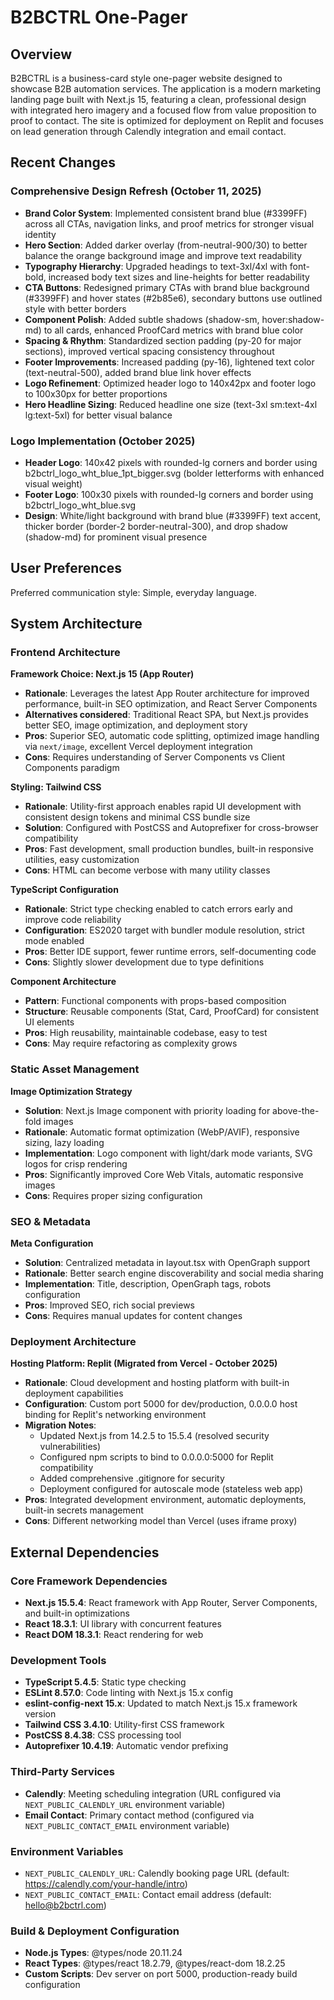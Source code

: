 # B2BCTRL One-Pager

## Overview

B2BCTRL is a business-card style one-pager website designed to showcase B2B automation services. The application is a modern marketing landing page built with Next.js 15, featuring a clean, professional design with integrated hero imagery and a focused flow from value proposition to proof to contact. The site is optimized for deployment on Replit and focuses on lead generation through Calendly integration and email contact.

## Recent Changes

### Comprehensive Design Refresh (October 11, 2025)
- **Brand Color System**: Implemented consistent brand blue (#3399FF) across all CTAs, navigation links, and proof metrics for stronger visual identity
- **Hero Section**: Added darker overlay (from-neutral-900/30) to better balance the orange background image and improve text readability
- **Typography Hierarchy**: Upgraded headings to text-3xl/4xl with font-bold, increased body text sizes and line-heights for better readability
- **CTA Buttons**: Redesigned primary CTAs with brand blue background (#3399FF) and hover states (#2b85e6), secondary buttons use outlined style with better borders
- **Component Polish**: Added subtle shadows (shadow-sm, hover:shadow-md) to all cards, enhanced ProofCard metrics with brand blue color
- **Spacing & Rhythm**: Standardized section padding (py-20 for major sections), improved vertical spacing consistency throughout
- **Footer Improvements**: Increased padding (py-16), lightened text color (text-neutral-500), added brand blue link hover effects
- **Logo Refinement**: Optimized header logo to 140x42px and footer logo to 100x30px for better proportions
- **Hero Headline Sizing**: Reduced headline one size (text-3xl sm:text-4xl lg:text-5xl) for better visual balance

### Logo Implementation (October 2025)
- **Header Logo**: 140x42 pixels with rounded-lg corners and border using b2bctrl_logo_wht_blue_1pt_bigger.svg (bolder letterforms with enhanced visual weight)
- **Footer Logo**: 100x30 pixels with rounded-lg corners and border using b2bctrl_logo_wht_blue.svg
- **Design**: White/light background with brand blue (#3399FF) text accent, thicker border (border-2 border-neutral-300), and drop shadow (shadow-md) for prominent visual presence

## User Preferences

Preferred communication style: Simple, everyday language.

## System Architecture

### Frontend Architecture

**Framework Choice: Next.js 15 (App Router)**
- **Rationale**: Leverages the latest App Router architecture for improved performance, built-in SEO optimization, and React Server Components
- **Alternatives considered**: Traditional React SPA, but Next.js provides better SEO, image optimization, and deployment story
- **Pros**: Superior SEO, automatic code splitting, optimized image handling via `next/image`, excellent Vercel deployment integration
- **Cons**: Requires understanding of Server Components vs Client Components paradigm

**Styling: Tailwind CSS**
- **Rationale**: Utility-first approach enables rapid UI development with consistent design tokens and minimal CSS bundle size
- **Solution**: Configured with PostCSS and Autoprefixer for cross-browser compatibility
- **Pros**: Fast development, small production bundles, built-in responsive utilities, easy customization
- **Cons**: HTML can become verbose with many utility classes

**TypeScript Configuration**
- **Rationale**: Strict type checking enabled to catch errors early and improve code reliability
- **Configuration**: ES2020 target with bundler module resolution, strict mode enabled
- **Pros**: Better IDE support, fewer runtime errors, self-documenting code
- **Cons**: Slightly slower development due to type definitions

**Component Architecture**
- **Pattern**: Functional components with props-based composition
- **Structure**: Reusable components (Stat, Card, ProofCard) for consistent UI elements
- **Pros**: High reusability, maintainable codebase, easy to test
- **Cons**: May require refactoring as complexity grows

### Static Asset Management

**Image Optimization Strategy**
- **Solution**: Next.js Image component with priority loading for above-the-fold images
- **Rationale**: Automatic format optimization (WebP/AVIF), responsive sizing, lazy loading
- **Implementation**: Logo component with light/dark mode variants, SVG logos for crisp rendering
- **Pros**: Significantly improved Core Web Vitals, automatic responsive images
- **Cons**: Requires proper sizing configuration

### SEO & Metadata

**Meta Configuration**
- **Solution**: Centralized metadata in layout.tsx with OpenGraph support
- **Rationale**: Better search engine discoverability and social media sharing
- **Implementation**: Title, description, OpenGraph tags, robots configuration
- **Pros**: Improved SEO, rich social previews
- **Cons**: Requires manual updates for content changes

### Deployment Architecture

**Hosting Platform: Replit (Migrated from Vercel - October 2025)**
- **Rationale**: Cloud development and hosting platform with built-in deployment capabilities
- **Configuration**: Custom port 5000 for dev/production, 0.0.0.0 host binding for Replit's networking environment
- **Migration Notes**: 
  - Updated Next.js from 14.2.5 to 15.5.4 (resolved security vulnerabilities)
  - Configured npm scripts to bind to 0.0.0.0:5000 for Replit compatibility
  - Added comprehensive .gitignore for security
  - Deployment configured for autoscale mode (stateless web app)
- **Pros**: Integrated development environment, automatic deployments, built-in secrets management
- **Cons**: Different networking model than Vercel (uses iframe proxy)

## External Dependencies

### Core Framework Dependencies
- **Next.js 15.5.4**: React framework with App Router, Server Components, and built-in optimizations
- **React 18.3.1**: UI library with concurrent features
- **React DOM 18.3.1**: React rendering for web

### Development Tools
- **TypeScript 5.4.5**: Static type checking
- **ESLint 8.57.0**: Code linting with Next.js 15.x config
- **eslint-config-next 15.x**: Updated to match Next.js 15.x framework version
- **Tailwind CSS 3.4.10**: Utility-first CSS framework
- **PostCSS 8.4.38**: CSS processing tool
- **Autoprefixer 10.4.19**: Automatic vendor prefixing

### Third-Party Services
- **Calendly**: Meeting scheduling integration (URL configured via `NEXT_PUBLIC_CALENDLY_URL` environment variable)
- **Email Contact**: Primary contact method (configured via `NEXT_PUBLIC_CONTACT_EMAIL` environment variable)

### Environment Variables
- `NEXT_PUBLIC_CALENDLY_URL`: Calendly booking page URL (default: https://calendly.com/your-handle/intro)
- `NEXT_PUBLIC_CONTACT_EMAIL`: Contact email address (default: hello@b2bctrl.com)

### Build & Deployment Configuration
- **Node.js Types**: @types/node 20.11.24
- **React Types**: @types/react 18.2.79, @types/react-dom 18.2.25
- **Custom Scripts**: Dev server on port 5000, production-ready build configuration
